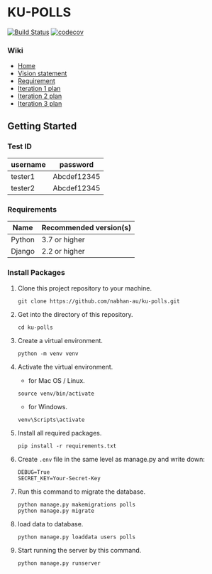 # KU-POLLS
[![Build Status](https://app.travis-ci.com/nabhan-au/ku-polls.svg?branch=iteration3)](https://app.travis-ci.com/nabhan-au/ku-polls)
[![codecov](https://codecov.io/gh/nabhan-au/ku-polls/branch/iteration3/graph/badge.svg?token=KSO2HC5D72)](https://codecov.io/gh/nabhan-au/ku-polls)


### Wiki
* [Home](https://github.com/nabhan-au/ku-polls/wiki)
* [Vision statement](https://github.com/nabhan-au/ku-polls/wiki/Vision-Statement)
* [Requirement](https://github.com/nabhan-au/ku-polls/wiki/Requirements)
* [Iteration 1 plan](https://github.com/nabhan-au/ku-polls/wiki/Iteration-1-plan)
* [Iteration 2 plan](https://github.com/nabhan-au/ku-polls/wiki/Iteration-2-plan)
* [Iteration 3 plan](https://github.com/nabhan-au/ku-polls/wiki/Iteration-3-plan)

## Getting Started

### Test ID
|username | password |
|---------|----------|
|tester1 | Abcdef12345 |
|tester2 | Abcdef12345 |

### Requirements
|Name  | Recommended version(s)|   
|------|-----------------------|
|Python | 3.7 or higher |
|Django | 2.2 or higher |

### Install Packages
1. Clone this project repository to your machine.

    ```
    git clone https://github.com/nabhan-au/ku-polls.git
    ```
2. Get into the directory of this repository.

    ```
    cd ku-polls
    ```
3. Create a virtual environment.

    ```
    python -m venv venv
    ```
4. Activate the virtual environment.

    - for Mac OS / Linux.   
    ```
    source venv/bin/activate
    ```
    - for Windows.   
    ```
    venv\Scripts\activate
    ```
5. Install all required packages.

    ```
    pip install -r requirements.txt
    ```
6. Create `.env` file in the same level as manage.py and write down:

    ```
    DEBUG=True
    SECRET_KEY=Your-Secret-Key
    ```
7. Run this command to migrate the database.

    ```
    python manage.py makemigrations polls
    python manage.py migrate
    ```
8. load data to database.

    ```
    python manage.py loaddata users polls
    ```
9. Start running the server by this command.
    ```
    python manage.py runserver
    ```
